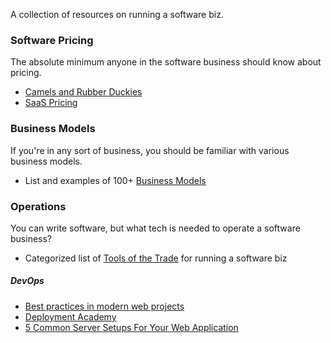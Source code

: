 A collection of resources on running a software biz.

### Software Pricing

The absolute minimum anyone in the software business should know about pricing.

- [Camels and Rubber Duckies](http://www.joelonsoftware.com/articles/CamelsandRubberDuckies.html)
- [SaaS Pricing](https://training.kalzumeus.com/newsletters/archive/saas_pricing)

### Business Models

If you're in any sort of business, you should be familiar with various business models.

- List and examples of 100+ [Business Models](https://gist.github.com/ndarville/4295324)

### Operations

You can write software, but what tech is needed to operate a software business?

- Categorized list of [Tools of the Trade](https://github.com/cjbarber/ToolsOfTheTrade) for running a software biz

##### DevOps

- [Best practices in modern web projects](http://blog.arvidandersson.se/2014/06/17/best-practices-in-modern-web-projects)
- [Deployment Academy](https://blog.rainforestqa.com/categories/deployment-academy/)
- [5 Common Server Setups For Your Web Application](https://www.digitalocean.com/community/tutorials/5-common-server-setups-for-your-web-application)
